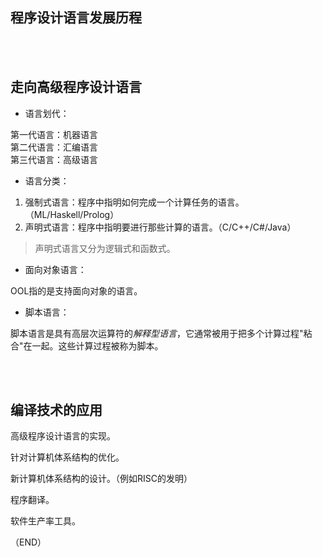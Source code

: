 ## 程序设计语言发展历程    

<br />
<br />


## 走向高级程序设计语言    

- 语言划代：  

第一代语言：机器语言  
第二代语言：汇编语言  
第三代语言：高级语言  

- 语言分类：  

1. 强制式语言：程序中指明如何完成一个计算任务的语言。（ML/Haskell/Prolog）    
2. 声明式语言：程序中指明要进行那些计算的语言。（C/C++/C#/Java）    

> 声明式语言又分为逻辑式和函数式。    

- 面向对象语言：  

OOL指的是支持面向对象的语言。    

- 脚本语言：  

脚本语言是具有高层次运算符的*解释型语言*，它通常被用于把多个计算过程"粘合"在一起。这些计算过程被称为脚本。    


<br />
<br />

## 编译技术的应用    

高级程序设计语言的实现。    

针对计算机体系结构的优化。  

新计算机体系结构的设计。（例如RISC的发明）    

程序翻译。    

软件生产率工具。    


（END）  

